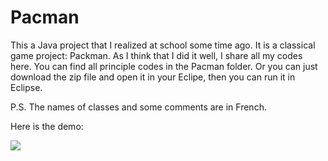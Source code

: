 # Pacman
This a Java project that I realized at school some time ago. It is a classical game project: Packman. As I think that I did it well, I share all my codes here. You can find all principle codes in the Pacman folder. Or you can just download the zip file and open it in your Eclipe, then you can run it in Eclipse.

P.S. The names of classes and some comments are in French.

Here is the demo:

![](animation.gif)
